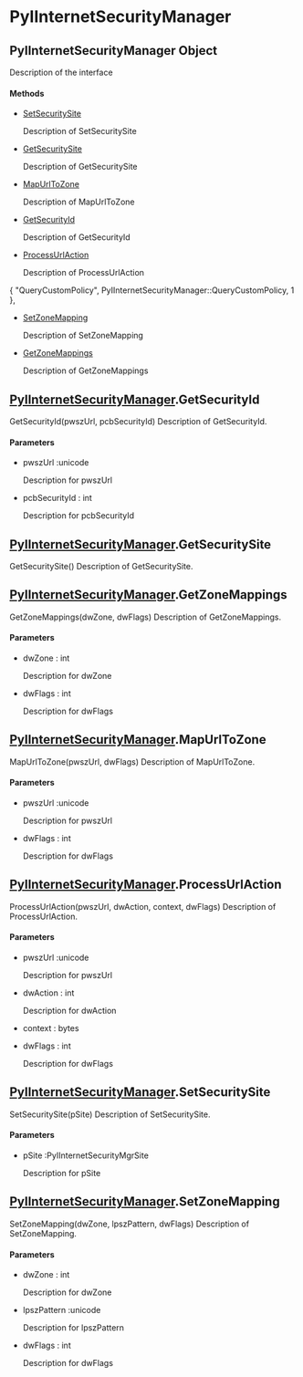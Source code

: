 # PyIInternetSecurityManager

## PyIInternetSecurityManager Object



Description of the interface

#### Methods


  - [SetSecuritySite](PyIInternetSecurityManager.md#pyiinternetsecuritymanagersetsecuritysite)

    Description of SetSecuritySite&nbsp;

  - [GetSecuritySite](PyIInternetSecurityManager.md#pyiinternetsecuritymanagergetsecuritysite)

    Description of GetSecuritySite&nbsp;

  - [MapUrlToZone](PyIInternetSecurityManager.md#pyiinternetsecuritymanagermapurltozone)

    Description of MapUrlToZone&nbsp;

  - [GetSecurityId](PyIInternetSecurityManager.md#pyiinternetsecuritymanagergetsecurityid)

    Description of GetSecurityId&nbsp;

  - [ProcessUrlAction](PyIInternetSecurityManager.md#pyiinternetsecuritymanagerprocessurlaction)

    Description of ProcessUrlAction 

\{ "QueryCustomPolicy", PyIInternetSecurityManager::QueryCustomPolicy, 1 \},&nbsp;

  - [SetZoneMapping](PyIInternetSecurityManager.md#pyiinternetsecuritymanagersetzonemapping)

    Description of SetZoneMapping&nbsp;

  - [GetZoneMappings](PyIInternetSecurityManager.md#pyiinternetsecuritymanagergetzonemappings)

    Description of GetZoneMappings&nbsp;

## [PyIInternetSecurityManager](#pyiinternetsecuritymanager)\.GetSecurityId

GetSecurityId\(pwszUrl, pcbSecurityId\)
Description of GetSecurityId\.

#### Parameters


  - pwszUrl :unicode

    Description for pwszUrl

  - pcbSecurityId : int

    Description for pcbSecurityId

## [PyIInternetSecurityManager](#pyiinternetsecuritymanager)\.GetSecuritySite

GetSecuritySite\(\)
Description of GetSecuritySite\.

## [PyIInternetSecurityManager](#pyiinternetsecuritymanager)\.GetZoneMappings

GetZoneMappings\(dwZone, dwFlags\)
Description of GetZoneMappings\.

#### Parameters


  - dwZone : int

    Description for dwZone

  - dwFlags : int

    Description for dwFlags

## [PyIInternetSecurityManager](#pyiinternetsecuritymanager)\.MapUrlToZone

MapUrlToZone\(pwszUrl, dwFlags\)
Description of MapUrlToZone\.

#### Parameters


  - pwszUrl :unicode

    Description for pwszUrl

  - dwFlags : int

    Description for dwFlags

## [PyIInternetSecurityManager](#pyiinternetsecuritymanager)\.ProcessUrlAction

ProcessUrlAction\(pwszUrl, dwAction, context, dwFlags\)
Description of ProcessUrlAction\.

#### Parameters


  - pwszUrl :unicode

    Description for pwszUrl

  - dwAction : int

    Description for dwAction

  - context : bytes

    

  - dwFlags : int

    Description for dwFlags

## [PyIInternetSecurityManager](#pyiinternetsecuritymanager)\.SetSecuritySite

SetSecuritySite\(pSite\)
Description of SetSecuritySite\.

#### Parameters


  - pSite :PyIInternetSecurityMgrSite

    Description for pSite

## [PyIInternetSecurityManager](#pyiinternetsecuritymanager)\.SetZoneMapping

SetZoneMapping\(dwZone, lpszPattern, dwFlags\)
Description of SetZoneMapping\.

#### Parameters


  - dwZone : int

    Description for dwZone

  - lpszPattern :unicode

    Description for lpszPattern

  - dwFlags : int

    Description for dwFlags